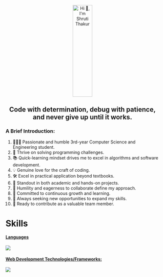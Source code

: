 <div align="center">
  <img src="https://drive.google.com/uc?id=1dXL_qbcRfm0pxXUqS72uSjMY5WfNshkP" alt="Hi 👋, I'm Shruti Thakur" style="width: 80%; max-width: 80px; height:300px;">
</div>

<h2 align="center">Code with determination, debug with patience, and never give up until it works.</h2>
<h3>A Brief Introduction:</h3>
<ol>
  <li>👩🏻‍💻 Passionate and humble 3rd-year Computer Science and Engineering student.</li>
  <li>🚀 Thrive on solving programming challenges.</li>
  <li>📚 Quick-learning mindset drives me to excel in algorithms and software development.</li>
  <li>💡 Genuine love for the craft of coding.</li>
  <li>🛠️ Excel in practical application beyond textbooks.</li>
  <li>🌟 Standout in both academic and hands-on projects.</li>
  <li>🤝 Humility and eagerness to collaborate define my approach.</li>
  <li>🎯 Committed to continuous growth and learning.</li>
  <li>🌱 Always seeking new opportunities to expand my skills.</li>
  <li>🌟 Ready to contribute as a valuable team member.</li>
</ol>


# Skills
<p align="center">
  <a href="https://skillicons.dev">
   <h4>Languages</h4>
    <img src="https://skillicons.dev/icons?i=java,c,cpp,javascript" />
    <h4>Web Development Technologies/Frameworks:</h4>
    <img src="https://skillicons.dev/icons?i=html,css,bootstrap,nodejs,expressjs,react,mysql,git,github,vscode,mongodb,dotnet" />
  </a>
</p>

<br>
